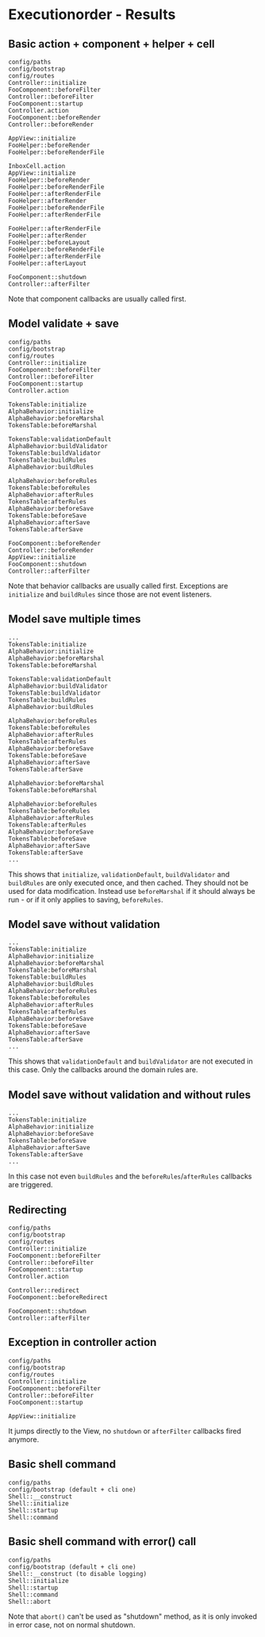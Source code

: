 # Executionorder - Results

## Basic action + component + helper + cell
```
config/paths
config/bootstrap
config/routes
Controller::initialize
FooComponent::beforeFilter
Controller::beforeFilter
FooComponent::startup
Controller.action
FooComponent::beforeRender
Controller::beforeRender

AppView::initialize
FooHelper::beforeRender
FooHelper::beforeRenderFile

InboxCell.action
AppView::initialize
FooHelper::beforeRender
FooHelper::beforeRenderFile
FooHelper::afterRenderFile
FooHelper::afterRender
FooHelper::beforeRenderFile
FooHelper::afterRenderFile

FooHelper::afterRenderFile
FooHelper::afterRender
FooHelper::beforeLayout
FooHelper::beforeRenderFile
FooHelper::afterRenderFile
FooHelper::afterLayout

FooComponent::shutdown
Controller::afterFilter
```
Note that component callbacks are usually called first.

## Model validate + save
```
config/paths
config/bootstrap
config/routes
Controller::initialize
FooComponent::beforeFilter
Controller::beforeFilter
FooComponent::startup
Controller.action

TokensTable:initialize
AlphaBehavior:initialize
AlphaBehavior:beforeMarshal
TokensTable:beforeMarshal

TokensTable:validationDefault
AlphaBehavior:buildValidator
TokensTable:buildValidator
TokensTable:buildRules
AlphaBehavior:buildRules

AlphaBehavior:beforeRules
TokensTable:beforeRules
AlphaBehavior:afterRules
TokensTable:afterRules
AlphaBehavior:beforeSave
TokensTable:beforeSave
AlphaBehavior:afterSave
TokensTable:afterSave

FooComponent::beforeRender
Controller::beforeRender
AppView::initialize
FooComponent::shutdown
Controller::afterFilter
```
Note that behavior callbacks are usually called first.
Exceptions are `initialize` and `buildRules` since those are not event listeners.

## Model save multiple times
```
...
TokensTable:initialize
AlphaBehavior:initialize
AlphaBehavior:beforeMarshal
TokensTable:beforeMarshal

TokensTable:validationDefault
AlphaBehavior:buildValidator
TokensTable:buildValidator
TokensTable:buildRules
AlphaBehavior:buildRules

AlphaBehavior:beforeRules
TokensTable:beforeRules
AlphaBehavior:afterRules
TokensTable:afterRules
AlphaBehavior:beforeSave
TokensTable:beforeSave
AlphaBehavior:afterSave
TokensTable:afterSave

AlphaBehavior:beforeMarshal
TokensTable:beforeMarshal

AlphaBehavior:beforeRules
TokensTable:beforeRules
AlphaBehavior:afterRules
TokensTable:afterRules
AlphaBehavior:beforeSave
TokensTable:beforeSave
AlphaBehavior:afterSave
TokensTable:afterSave
...
```
This shows that `initialize`, `validationDefault`, `buildValidator` and `buildRules` are only executed once, and then cached.
They should not be used for data modification. Instead use `beforeMarshal` if it should always be run - or if it
only applies to saving, `beforeRules`.

## Model save without validation
```
...
TokensTable:initialize
AlphaBehavior:initialize
AlphaBehavior:beforeMarshal
TokensTable:beforeMarshal
TokensTable:buildRules
AlphaBehavior:buildRules
AlphaBehavior:beforeRules
TokensTable:beforeRules
AlphaBehavior:afterRules
TokensTable:afterRules
AlphaBehavior:beforeSave
TokensTable:beforeSave
AlphaBehavior:afterSave
TokensTable:afterSave
...
```
This shows that `validationDefault` and `buildValidator` are not executed in this case. Only the callbacks around the domain rules are.

## Model save without validation and without rules
```
...
TokensTable:initialize
AlphaBehavior:initialize
AlphaBehavior:beforeSave
TokensTable:beforeSave
AlphaBehavior:afterSave
TokensTable:afterSave
...
```
In this case not even `buildRules` and the `beforeRules`/`afterRules` callbacks are triggered.

## Redirecting
```
config/paths
config/bootstrap
config/routes
Controller::initialize
FooComponent::beforeFilter
Controller::beforeFilter
FooComponent::startup
Controller.action

Controller::redirect
FooComponent::beforeRedirect

FooComponent::shutdown
Controller::afterFilter
```

## Exception in controller action
```
config/paths
config/bootstrap
config/routes
Controller::initialize
FooComponent::beforeFilter
Controller::beforeFilter
FooComponent::startup

AppView::initialize
```
It jumps directly to the View, no `shutdown` or `afterFilter` callbacks fired anymore.

## Basic shell command
```
config/paths
config/bootstrap (default + cli one)
Shell::__construct
Shell::initialize
Shell::startup
Shell::command
```

## Basic shell command with error() call
```
config/paths
config/bootstrap (default + cli one)
Shell::__construct (to disable logging)
Shell::initialize
Shell::startup
Shell::command
Shell::abort
```
Note that `abort()` can't be used as "shutdown" method, as it is only invoked in error case, not on normal shutdown.
